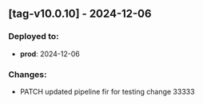 
## [tag-v10.0.10] - 2024-12-06
### Deployed to:
- **prod**: 2024-12-06
### Changes:
- PATCH updated pipeline fir for testing change 33333


